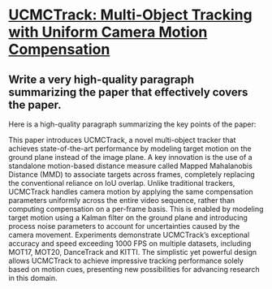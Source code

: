 # [UCMCTrack: Multi-Object Tracking with Uniform Camera Motion Compensation](https://arxiv.org/abs/2312.08952)

## Write a very high-quality paragraph summarizing the paper that effectively covers the paper.

 Here is a high-quality paragraph summarizing the key points of the paper:

This paper introduces UCMCTrack, a novel multi-object tracker that achieves state-of-the-art performance by modeling target motion on the ground plane instead of the image plane. A key innovation is the use of a standalone motion-based distance measure called Mapped Mahalanobis Distance (MMD) to associate targets across frames, completely replacing the conventional reliance on IoU overlap. Unlike traditional trackers, UCMCTrack handles camera motion by applying the same compensation parameters uniformly across the entire video sequence, rather than computing compensation on a per-frame basis. This is enabled by modeling target motion using a Kalman filter on the ground plane and introducing process noise parameters to account for uncertainties caused by the camera movement. Experiments demonstrate UCMCTrack’s exceptional accuracy and speed exceeding 1000 FPS on multiple datasets, including MOT17, MOT20, DanceTrack and KITTI. The simplistic yet powerful design allows UCMCTrack to achieve impressive tracking performance solely based on motion cues, presenting new possibilities for advancing research in this domain.
